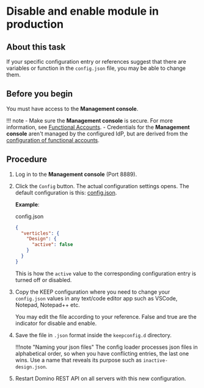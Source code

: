 # Disable and enable module in production

## About this task

If your specific configuration entry or references suggest that there are variables or function in the `config.json` file, you may be able to change them.

## Before you begin

You must have access to the **Management console**.

!!! note
     - Make sure the **Management console** is secure. For more information, see [Functional Accounts](../../references/functionalUsers.md).
     - Credentials for the **Management console** aren't managed by the configured IdP, but are derived from the [configuration of functional accounts](../../references/functionalUsers.md).

## Procedure

1. Log in to the **Management console** (Port 8889).
2. Click the `Config` button. The actual configuration settings opens. The default configuration is this: [config.json](../../references/parameters.md).

    **Example**:

    config.json

    ```json
    {
      "verticles": {
        "Design": {
          "active": false
        }
      }
    }
    ```

    This is how the `active` value to the corresponding configuration entry is turned off or disabled.

3. Copy the KEEP configuration where you need to change your `config.json` values in any text/code editor app such as VSCode, Notepad, Notepad++ etc.

    You may edit the file according to your reference. False and true are the indicator for disable and enable.

4. Save the file in `.json` format inside the `keepconfig.d` directory.

    !!!note "Naming your json files"
        The config loader processes json files in alphabetical order, so when you have conflicting entries, the last one wins. Use a name that reveals its purpose such as `inactive-design.json`.

5. Restart Domino REST API on all servers with this new configuration.
